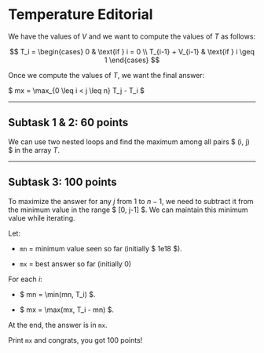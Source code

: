 # Temperature Editorial

We have the values of $V$ and we want to compute the values of $T$ as
follows:

$$
T_i =
\begin{cases}
0 & \text{if } i = 0 \\
T_{i-1} + V_{i-1} & \text{if } i \geq 1
\end{cases}
$$

Once we compute the values of $T$, we want the final answer:

$ mx = \max_{0 \leq i < j \leq n} T_j - T_i $

------------------------------------------------------------------------

## Subtask 1 & 2: 60 points

We can use two nested loops and find the maximum among all pairs $ (i,
j) $ in the array $T$.

------------------------------------------------------------------------

## Subtask 3: 100 points

To maximize the answer for any $j$ from 1 to $n-1$, we need to subtract
it from the minimum value in the range $ [0, j-1] $.
We can maintain this minimum value while iterating.

Let: 

- `mn` = minimum value seen so far (initially $ 1e18 $).

- `mx` = best answer so far (initially 0)

For each $i$: 

- $ mn = \min(mn, T_i) $.

- $ mx = \max(mx, T_i - mn) $.

At the end, the answer is in `mx`.

Print `mx` and congrats, you got 100 points!
